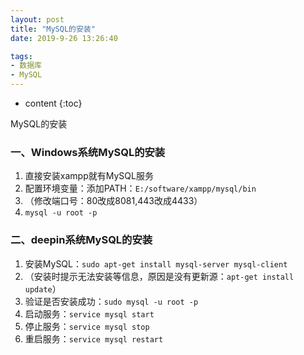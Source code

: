 ```yaml
---
layout: post
title: "MySQL的安装"
date: 2019-9-26 13:26:40

tags:
- 数据库
- MySQL
---
```

* content
{:toc}

MySQL的安装
















### 一、Windows系统MySQL的安装
1. 直接安装xampp就有MySQL服务   
2. 配置环境变量：添加PATH：`E:/software/xampp/mysql/bin`   
3. （修改端口号：80改成8081,443改成4433） 
4. `mysql -u root -p` 

### 二、deepin系统MySQL的安装
1. 安装MySQL：`sudo apt-get install mysql-server mysql-client`  
2. （安装时提示无法安装等信息，原因是没有更新源：`apt-get install update`）
3. 验证是否安装成功：`sudo mysql -u root -p`
4. 启动服务：`service mysql start`  
5. 停止服务：`service mysql stop`  
6. 重启服务：`service mysql restart`


